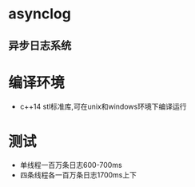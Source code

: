# asynclog
## 异步日志系统

# 编译环境
* c++14 stl标准库,可在unix和windows环境下编译运行

# 测试
* 单线程一百万条日志600-700ms
* 四条线程各一百万条日志1700ms上下

